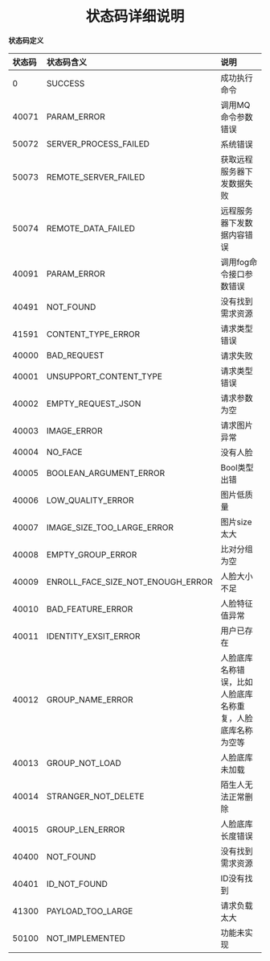 # <center>状态码详细说明</center>

**状态码定义**

| 状态码 | 状态码含义 | 说明 |
| :--- | :--- | :--- |
| 0 | SUCCESS | 成功执行命令 |
| 40071 | PARAM\_ERROR | 调用MQ命令参数错误 |
| 50072 | SERVER\_PROCESS\_FAILED | 系统错误 |
| 50073 | REMOTE\_SERVER\_FAILED | 获取远程服务器下发数据失败 |
| 50074 | REMOTE\_DATA\_FAILED | 远程服务器下发数据内容错误 |
| 40091 | PARAM\_ERROR | 调用fog命令接口参数错误 |
| 40491 | NOT\_FOUND | 没有找到需求资源 |
| 41591 | CONTENT\_TYPE\_ERROR | 请求类型错误 |
| 40000 | BAD\_REQUEST | 请求失败 |
| 40001 | UNSUPPORT\_CONTENT\_TYPE | 请求类型错误 |
| 40002 | EMPTY\_REQUEST\_JSON | 请求参数为空 |
| 40003 | IMAGE\_ERROR | 请求图片异常 |
| 40004 | NO\_FACE | 没有人脸 |
| 40005 | BOOLEAN\_ARGUMENT\_ERROR | Bool类型出错 |
| 40006 | LOW\_QUALITY\_ERROR | 图片低质量 |
| 40007 | IMAGE\_SIZE\_TOO\_LARGE\_ERROR | 图片size太大 |
| 40008 | EMPTY\_GROUP\_ERROR | 比对分组为空 |
| 40009 | ENROLL\_FACE\_SIZE\_NOT\_ENOUGH\_ERROR | 人脸大小不足 |
| 40010 | BAD\_FEATURE\_ERROR | 人脸特征值异常 |
| 40011 | IDENTITY\_EXSIT\_ERROR | 用户已存在 |
| 40012 | GROUP\_NAME\_ERROR | 人脸底库名称错误，比如人脸底库名称重复，人脸底库名称为空等 |
| 40013 | GROUP\_NOT\_LOAD | 人脸底库未加载 |
| 40014 | STRANGER\_NOT\_DELETE | 陌生人无法正常删除 |
| 40015 | GROUP\_LEN\_ERROR | 人脸底库长度错误 |
| 40400 | NOT\_FOUND | 没有找到需求资源 |
| 40401 | ID\_NOT\_FOUND | ID没有找到 |
| 41300 | PAYLOAD\_TOO\_LARGE | 请求负载太大 |
| 50100 | NOT\_IMPLEMENTED | 功能未实现 |

